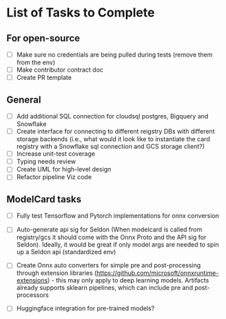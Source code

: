 # List of Tasks to Complete

## For open-source
- [ ] Make sure no credentials are being pulled during tests (remove them from the env)
- [ ] Make contributor contract doc
- [ ] Create PR template

## General
- [ ] Add additional SQL connection for cloudsql postgres, Bigquery and Snowflake
- [ ] Create interface for connecting to different reigstry DBs with different storage backends (i.e., what would it look like to instantiate the card registry with a Snowflake sql connection and GCS storage client?)
- [ ] Increase unit-test coverage
- [ ] Typing needs review
- [ ] Create UML for high-level design
- [ ] Refactor pipeline Viz code

## ModelCard tasks
- [ ] Fully test Tensorflow and Pytorch implementations for onnx conversion
- [ ] Auto-generate api sig for Seldon (When modelcard is called from registry/gcs it should come with the Onnx Proto and the API sig for Seldon). Ideally, it would be great if only model args are needed to spin up a Seldon api (standardized env)
- [ ] Create Onnx auto converters for simple pre and post-processing through extension libraries (https://github.com/microsoft/onnxruntime-extensions) - this may only apply to deep learning models. Artifacts already supports sklearn pipelines, which can include pre and post-processors
- [ ] Huggingface integration for pre-trained models?


